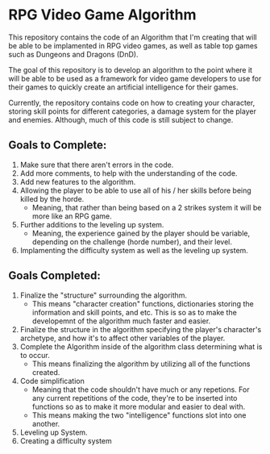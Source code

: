 # RPG Video Game Algorithm
This repository contains the code of an Algorithm that I'm creating that will be able to be implamented in RPG video games, as well as table top games such as Dungeons and Dragons (DnD). 

The goal of this repository is to develop an algorithm to the point where it will be able to be used as a framework for video game developers to use for their games to quickly create an artificial intelligence for their games.

Currently, the repository contains code on how to creating your character, storing skill points for different categories, a damage system for the player and enemies. Although, much of this code is still subject to change.

## Goals to Complete:
1) Make sure that there aren't errors in the code.
2) Add more comments, to help with the understanding of the code.
3) Add new features to the algorithm.
4) Allowing the player to be able to use all of his / her skills before being killed by the horde.
   - Meaning, that rather than being based on a 2 strikes system it will be more like an RPG game. 
5) Further additions to the leveling up system.
   - Meaning, the experience gained by the player should be variable, depending on the challenge (horde number), and their level.
6) Implamenting the difficulty system as well as the leveling up system.

## Goals Completed:
1) Finalize the "structure" surrounding the algorithm.
   - This means "character creation" functions, dictionaries storing the information and skill points, and etc. This is so as to make the developemnt of the algorithm much faster and easier. 
2) Finalize the structure in the algorithm specifying the player's character's archetype, and how it's to affect other variables of the player.
3) Complete the Algorithm inside of the algorithm class determining what is to occur. 
   - This means finalizing the algorithm by utilizing all of the functions created. 
4) Code simplification
   - Meaning that the code shouldn't have much or any repetions. For any current repetitions of the code, they're to be inserted into functions so as to make it more modular and easier to deal with. 
   - This means making the two "intelligence" functions slot into one another. 
5) Leveling up System. 
6) Creating a difficulty system

